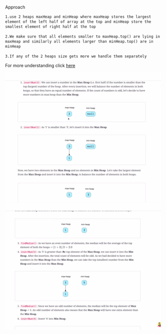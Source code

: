 Approach

    1.use 2 heaps maxHeap and minHeap where maxHeap stores the largest element of the left half of array at the top and minHeap store the smallest element of right half at the top

    2.We make sure that all elements smaller to maxHeap.top() are lying in maxHeap and similarly all elements larger than minHeap.top() are in minHeap

    3.If any of the 2 heaps size gets more we handle them separately

For more understanding click [here](https://www.youtube.com/watch?v=Yv2jzDzYlp8)

![](sample1.png)
![](sample2.png)